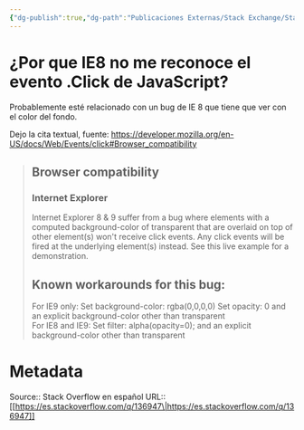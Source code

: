 ```yaml
---
{"dg-publish":true,"dg-path":"Publicaciones Externas/Stack Exchange/Stack Overflow en español/es.stackoverflow.com-136947.md","permalink":"/publicaciones-externas/stack-exchange/stack-overflow-en-espanol/es-stackoverflow-com-136947/","title":"¿Por que IE8 no me reconoce el evento .Click de JavaScript?","hide":true,"noteIcon":"\"0\"","created":"2024-04-03T12:49:10.626-06:00","updated":"2024-04-05T16:43:52.991-06:00"}
---
```


# ¿Por que IE8 no me reconoce el evento .Click de JavaScript?

Probablemente esté relacionado con un bug de IE 8 que tiene que ver con el color del fondo.

Dejo la cita textual, fuente: https://developer.mozilla.org/en-US/docs/Web/Events/click#Browser_compatibility

> ## Browser compatibility   
> ### Internet Explorer 
> Internet Explorer 8 & 9 suffer
> from a bug where elements with a computed background-color of
> transparent that are overlaid on top of other element(s) won't receive
> click events. Any click events will be fired at the underlying
> element(s) instead. See this live example for a demonstration.
> 
> ## Known workarounds for this bug:
> 
> For IE9 only: Set background-color: rgba(0,0,0,0) Set opacity: 0 and
> an explicit background-color other than transparent  
> For IE8 and IE9: Set filter: alpha(opacity=0); and an explicit background-color other
> than transparent


# Metadata
Source:: Stack Overflow en español
URL:: [[https://es.stackoverflow.com/q/136947\|https://es.stackoverflow.com/q/136947]]

